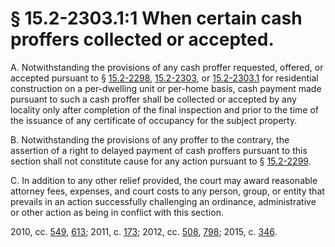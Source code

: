 # § 15.2-2303.1:1 When certain cash proffers collected or accepted.

<p>A. Notwithstanding the provisions of any cash proffer requested, offered, or accepted pursuant to § <a href='http://law.lis.virginia.gov/vacode/15.2-2298/'>15.2-2298</a>, <a href='http://law.lis.virginia.gov/vacode/15.2-2303/'>15.2-2303</a>, or <a href='http://law.lis.virginia.gov/vacode/15.2-2303.1/'>15.2-2303.1</a> for residential construction on a per-dwelling unit or per-home basis, cash payment made pursuant to such a cash proffer shall be collected or accepted by any locality only after completion of the final inspection and prior to the time of the issuance of any certificate of occupancy for the subject property.</p><p>B. Notwithstanding the provisions of any proffer to the contrary, the assertion of a right to delayed payment of cash proffers pursuant to this section shall not constitute cause for any action pursuant to § <a href='http://law.lis.virginia.gov/vacode/15.2-2299/'>15.2-2299</a>.</p><p>C. In addition to any other relief provided, the court may award reasonable attorney fees, expenses, and court costs to any person, group, or entity that prevails in an action successfully challenging an ordinance, administrative or other action as being in conflict with this section.</p><p>2010, cc. <a href='http://lis.virginia.gov/cgi-bin/legp604.exe?101+ful+CHAP0549'>549</a>, <a href='http://lis.virginia.gov/cgi-bin/legp604.exe?101+ful+CHAP0613'>613</a>; 2011, c. <a href='http://lis.virginia.gov/cgi-bin/legp604.exe?111+ful+CHAP0173'>173</a>; 2012, cc. <a href='http://lis.virginia.gov/cgi-bin/legp604.exe?121+ful+CHAP0508'>508</a>, <a href='http://lis.virginia.gov/cgi-bin/legp604.exe?121+ful+CHAP0798'>798</a>; 2015, c. <a href='http://lis.virginia.gov/cgi-bin/legp604.exe?151+ful+CHAP0346'>346</a>.</p>
